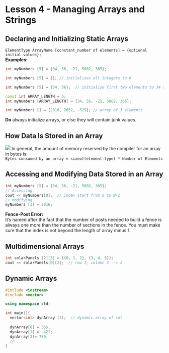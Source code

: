 # Lesson 4 - Managing Arrays and Strings
## Declaring and Initializing Static Arrays
`ElementType ArrayName [constant_number of elements] = {optional initial values};`  
**Examples:**  
```c++ 
int myNumbers [5] = {34, 56, -21, 5002, 365};

int myNumbers [5] = {}; // initializes all integers to 0

int myNumbers [5] = {34, 56};  // initialize first two elements to 34 and 56 and the rest to 0

const int ARRAY_LENGTH = 5;
int myNumbers [ARRAY_LENGTH] = {34, 56, -21, 5002, 365};

int myNumbers [] = {2016, 2052, -525}; // array of 3 elements
```
**Do** always initialize arrays, or else they will contain junk values.

## How Data Is Stored in an Array
![](https://github.com/Huixxi/Fast-C-plus-plus/blob/master/images/array.png)
In general, the amount of memory reserved by the compiler for an array in bytes is:  
`Bytes consumed by an array = sizeof(element-type) * Number of Elements`

## Accessing and Modifying Data Stored in an Array
```c++
int myNumbers [5] = {34, 56, -21, 5002, 365};
// Accessing
cout << myNumbers[0];  // index start from 0 to N-1
// Modifying
myNumbers [3] = 2016;
```
**Fence-Post Error:**  
It’s named after the fact that the number of posts needed to build a fence is always one more than the number of sections in the fence. You must make sure that the index is not beyond the length of array minus 1.

## Multidimensional Arrays
```c++
int solarPanels [2][3] = {{0, 1, 2}, {3, 4, 5}};
cout << solarPanels[0][2];  // row 1, column 3 --> 2
```

## Dynamic Arrays
```c++
#include <iostream>
#include <vector>

using namespace std;

int main(){
  vector<int> dynArray (3);  // dynamic array of int
  
  dynArray[0] = 365;
  dynArray[1] = -421;
  dynArray[2]= 789;
  // ...
}
```









